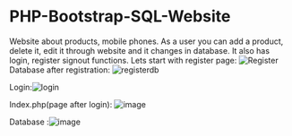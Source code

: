 # PHP-Bootstrap-SQL-Website
Website about products, mobile phones. As a user you can add a product, delete it, edit it through website and it changes in database. 
It also has login, register signout functions.
Lets start with register page:
![Register](https://user-images.githubusercontent.com/92724870/172621208-4970513c-0769-49a6-8989-828eba435fc0.PNG)
Database after registration:
![registerdb](https://user-images.githubusercontent.com/92724870/172621320-10a0bcc9-73f0-4e53-b4e5-09be48904864.PNG)

Login:![login](https://user-images.githubusercontent.com/92724870/172621523-71fe964b-2121-4961-a451-1178320e1d78.PNG)

Index.php(page after login):
![image](https://user-images.githubusercontent.com/92724870/172807277-4a90c937-dd4e-4713-a837-3607de2bcb44.png)



Database :![image](https://user-images.githubusercontent.com/92724870/172806066-3cfe9618-f590-47d7-87ae-0868b87d1758.png)
